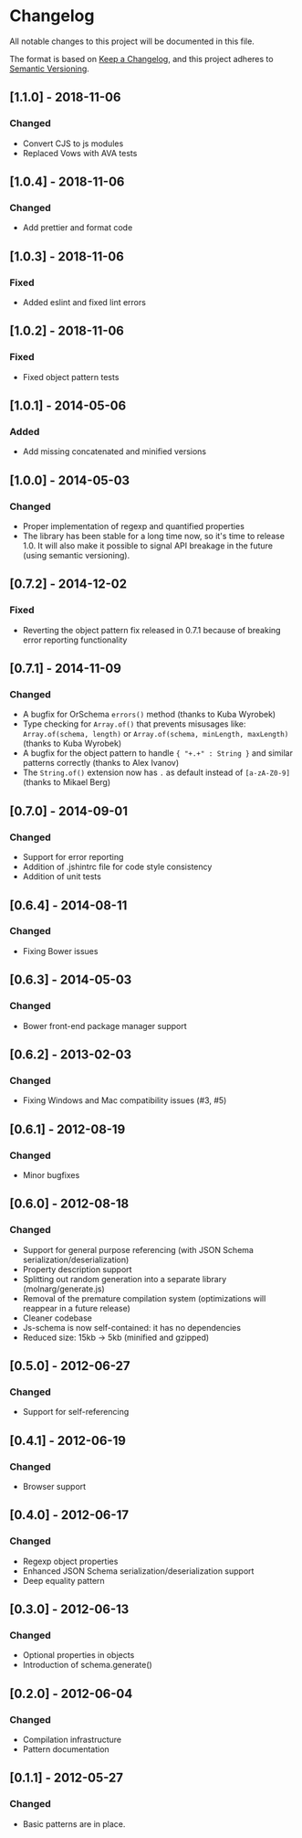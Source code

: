 # Changelog
All notable changes to this project will be documented in this file.

The format is based on [Keep a Changelog](https://keepachangelog.com/en/1.0.0/),
and this project adheres to [Semantic Versioning](https://semver.org/spec/v2.0.0.html).

## [1.1.0] - 2018-11-06
### Changed
- Convert CJS to js modules
- Replaced Vows with AVA tests

## [1.0.4] - 2018-11-06
### Changed
- Add prettier and format code

## [1.0.3] - 2018-11-06
### Fixed
- Added eslint and fixed lint errors

## [1.0.2] - 2018-11-06
### Fixed
- Fixed object pattern tests

## [1.0.1] - 2014-05-06
### Added
- Add missing concatenated and minified versions

## [1.0.0] - 2014-05-03
### Changed
- Proper implementation of regexp and quantified properties
- The library has been stable for a long time now, so it's time to release 1.0. It will also make it possible
   to signal API breakage in the future (using semantic versioning).

## [0.7.2] - 2014-12-02
### Fixed
- Reverting the object pattern fix released in 0.7.1 because of breaking error reporting functionality

## [0.7.1] - 2014-11-09
### Changed
- A bugfix for OrSchema `errors()` method (thanks to Kuba Wyrobek)
- Type checking for `Array.of()` that prevents misusages like:
   `Array.of(schema, length)` or `Array.of(schema, minLength, maxLength)` (thanks to Kuba Wyrobek)
- A bugfix for the object pattern to handle `{ "+.+" : String }` and similar patterns correctly
   (thanks to Alex Ivanov)
- The `String.of()` extension now has `.` as default instead of `[a-zA-Z0-9]` (thanks to Mikael Berg)

## [0.7.0] - 2014-09-01
### Changed
- Support for error reporting
- Addition of .jshintrc file for code style consistency
- Addition of unit tests

## [0.6.4] - 2014-08-11
### Changed
- Fixing Bower issues

## [0.6.3] - 2014-05-03
### Changed
- Bower front-end package manager support

## [0.6.2] - 2013-02-03
### Changed
- Fixing Windows and Mac compatibility issues (#3, #5)

## [0.6.1] - 2012-08-19
### Changed
- Minor bugfixes

## [0.6.0] - 2012-08-18
### Changed
- Support for general purpose referencing (with JSON Schema serialization/deserialization)
- Property description support
- Splitting out random generation into a separate library (molnarg/generate.js)
- Removal of the premature compilation system (optimizations will reappear in a future release)
- Cleaner codebase
- Js-schema is now self-contained: it has no dependencies
- Reduced size: 15kb -> 5kb (minified and gzipped)

## [0.5.0] - 2012-06-27
### Changed
- Support for self-referencing

## [0.4.1] - 2012-06-19
### Changed
- Browser support

## [0.4.0] - 2012-06-17
### Changed
- Regexp object properties
- Enhanced JSON Schema serialization/deserialization support
- Deep equality pattern

## [0.3.0] - 2012-06-13
### Changed
- Optional properties in objects
- Introduction of schema.generate()

## [0.2.0] - 2012-06-04
### Changed
- Compilation infrastructure
- Pattern documentation

## [0.1.1] - 2012-05-27
### Changed
- Basic patterns are in place.

